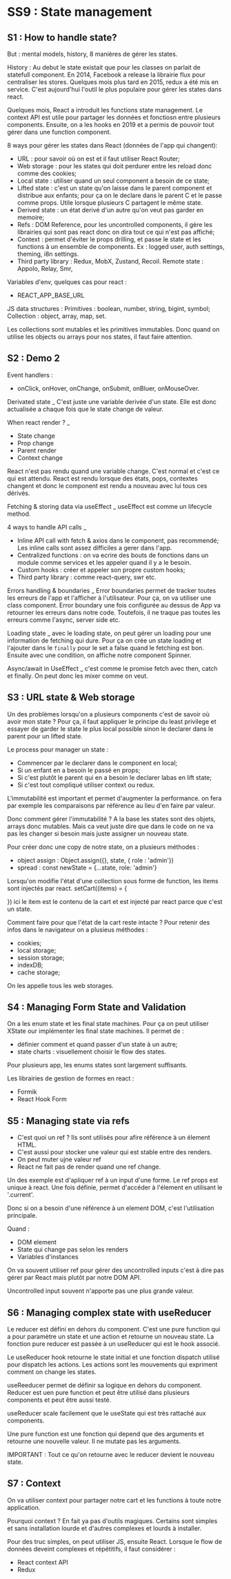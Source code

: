 # SS9 : State management


## S1 : How to handle state?
But : mental models, history, 8 manières de gérer les states. 

History : Au debut le state existait que pour les classes on parlait de statefull 
component. En 2014, Facebook a release la librairie flux pour centraliser les stores. 
Quelques mois plus tard en 2015, redux a été mis en service. C'est aujourd'hui l'outil 
le plus populaire pour gérer les states dans react. 

Quelques mois, React a introduit les functions state management. Le context API 
est utile pour partager les données et fonctiosn entre plusieurs components. 
Ensuite, on a les hooks en 2019 et a permis de pouvoir tout gérer dans une 
function component. 


8 ways pour gérer les states dans React (données de l'app qui changent):
- URL : pour savoir où on est et il faut utiliser React Router;
- Web storage : pour les states qui doit perdurer entre les reload donc comme des cookies;
- Local state : utiliser quand un seul component a besoin de ce state;
- Lifted state : c'est un state qu'on laisse dans le parent component et distribue aux enfants;
pour ça on le declare dans le parent C et le passe comme props. Utile lorsque plusieurs C
partagent le même state. 
- Derived state : un état derivé d'un autre qu'on veut pas garder en memoire;
- Refs : DOM Reference, pour les uncontrolled components, il gère les librairies qui sont pas react
donc on dira tout ce qui n'est pas affiché;
- Context : permet d'éviter le props drilling, et passe le state et les functions à un ensemble
de components. Ex : logged user, auth settings, theming, i8n settings. 
- Third party library : Redux, MobX, Zustand, Recoil. Remote state : Appolo, Relay, Smr, 

Variables d'env, quelques cas pour react :
- REACT_APP_BASE_URL


JS data structures : 
Primitives : boolean, number, string, bigint, symbol;
Collection : object, array, map, set. 

Les collections sont mutables et les primitives immutables. Donc quand
on utilise les objects ou arrays pour nos states, il faut faire attention. 


## S2 : Demo 2
Event handlers : 
- onClick, onHover, onChange, onSubmit, onBluer, onMouseOver.

Derivated state
_ C'est juste une variable derivée d'un state. Elle est donc actualisée a chaque
fois que le state change de valeur. 

When react render ? 
_
- State change
- Prop change
- Parent render
- Context change

React n'est pas rendu quand une variable change. C'est normal et c'est ce qui est attendu. 
React est rendu lorsque des états, pops, contextes changent et donc le component est rendu 
a nouveau avec lui tous ces dérivés. 


Fetching & storing data via useEffect
_ useEffect est comme un lifecycle method. 

4 ways to handle API calls 
_ 
- Inline API call with fetch & axios dans le component, pas recommendé;
Les inline calls sont assez difficiles a gerer dans l'app. 
- Centralized functions : on va ecrire des bouts de fonctions dans un module
comme services et les appeler quand il y a le besoin. 
- Custom hooks : créer et appeler son propre custom hooks;
- Third party library : comme react-query, swr etc.


Errors handling & boundaries
_ Error boundaries permet de tracker toutes les erreurs de l'app et l'afficher à l'utilisateur. 
Pour ça, on va utiliser une class component. 
Error boundary une fois configurée au dessus de App va retourner les erreurs dans notre code. 
Toutefois, il ne traque pas toutes les erreurs comme l'async, server side etc.

Loading state
_ avec le loading state, on peut gérer un loading pour une information de fetching qui dure. 
Pour ça on crée un state loading et l'ajouter dans le `finally` pour le set a false quand
le fetching est bon. Ensuite avec une condition, on affiche notre component Spinner. 


Async/await in UseEffect
_ c'est comme le promise fetch avec then, catch et finally. On peut donc les mixer comme on veut. 


## S3 : URL state & Web storage
Un des problèmes lorsqu'on a plusieurs components c'est de savoir où avoir mon state ? 
Pour ça, il faut appliquer le principe du least privilege et essayer de garder le state le plus local possible sinon
le declarer dans le parent pour un lifted state.

Le process pour manager un state : 
- Commencer par le declarer dans le component en local;
- Si un enfant en a besoin le passé en props;
- Si c'est plutôt le parent qui en a besoin le declarer labas en lift state;
- Si c'est tout compliqué utiliser context ou redux. 

L'immutabilité est important et permet d'augmenter la performance. on fera par exemple les 
comparaisons par référence au lieu d'en faire par valeur. 

Donc comment gérer l'immutabilité ? A la base les states sont des objets, arrays donc mutables. 
Mais ca veut juste dire que dans le code on ne va pas les changer si besoin mais juste assigner un nouveau state. 

Pour créer donc une copy de notre state, on a plusieurs méthodes : 
- object assign : Object.assign({}, state, { role : 'admin'})
- spread : const newState = {...state, role: 'admin'}

Lorsqu'on modifie l'état d'une collection sous forme de function, les items sont injectés par react. 
setCart((items) = {

}) ici le item est le contenu de la cart et est injecté par react parce que c'est un state.

Comment faire pour que l'état de la cart reste intacte ? Pour retenir des infos dans le navigateur on a plusieus méthodes : 
- cookies;
- local storage;
- session storage;
- indexDB;
- cache storage;

On les appelle tous les web storages.


## S4 : Managing Form State and Validation
On a les enum state et les final state machines. 
Pour ça on peut utiliser XState our implémenter les final state machines. 
Il permet de : 
- définier comment et quand passer d'un state à un autre;
- state charts : visuellement choisir le flow des states.

Pour plusieurs app, les enums states sont largement suffisants.

Les librairies de gestion de formes en react : 
- Formik
- React Hook Form


## S5 : Managing state via refs
- C'est quoi un ref ? Ils sont utilisés pour afire référence à un élement HTML. 
- C'est aussi pour stocker une valeur qui est stable entre des renders. 
- On peut muter ujne valeur ref
- React ne fait pas de render quand une ref change. 

Un des exemple est d'apliquer ref à un input d'une forme. 
Le ref props est unique à react. Une fois définie, permet d'accéder à l'élement en utilisant le '.current'. 

Donc si on a besoin d'une référence à un element DOM, c'est l'utilisation principale.

Quand : 
- DOM element
- State qui change pas selon les renders
- Variables d'instances

On va souvent utiliser ref pour gérer des uncontrolled inputs c'est à dire pas gérer par React
mais plutôt par notre DOM API. 

Uncontrolled input souvent n'apporte pas une plus grande valeur. 


## S6 : Managing complex state with useReducer
Le reducer est défini en dehors du component. C'est une pure function qui a pour paramètre
un state et une action et retourne un nouveau state.
La fonction pure reducer est passée à un useReducer qui est le hook associé. 

Le useReducer hook retourne le state initial et une fonction dispatch utilisé pour dispatch les actions. 
Les actions sont les mouvements qui expriment comment on change les states. 

useReeducer permet de définir sa logique en dehors du component. Reducer est uen pure function
et peut être utilisé dans plusieurs components et peut être aussi testé. 

useReducer scale facilement que le useState qui est très rattaché aux components.

Une pure function est une fonction qui depend que des arguments et retourne une nouvelle valeur. 
Il ne mutate pas les arguments. 

IMPORTANT : Tout ce qu'on retourne avec le reducer devient le nouveau state. 


## S7 : Context
On va utiliser context pour partager notre cart et les functions à toute notre application.

Pourquoi context ? En fait ya pas d'outils magiques. Certains sont simples et sans installation lourde et d'autres complexes et lourds à installer. 

Pour des truc simples, on peut utiliser JS, ensuite React. Lorsque le flow de données deveint complexes et répétitifs, il faut considérer : 
- React context API 
- Redux

